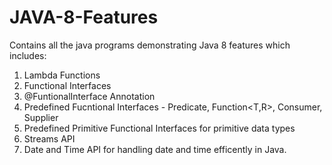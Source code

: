 # JAVA-8-Features

Contains all the java programs demonstrating Java 8 features which includes:

1) Lambda Functions
2) Functional Interfaces
3) @FuntionalInterface Annotation
4) Predefined Fucntional Interfaces - Predicate, Function<T,R>, Consumer, Supplier
5) Predefined Primitive Functional Interfaces for primitive data types
6) Streams API
7) Date and Time API for handling date and time efficently in Java.
